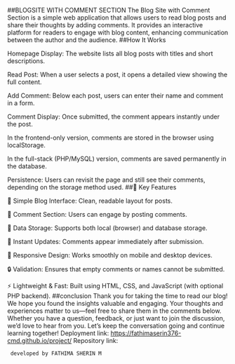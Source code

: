 ##BLOGSITE WITH COMMENT SECTION
The Blog Site with Comment Section is a simple web application that allows users to read blog posts and share their thoughts by adding comments. It provides an interactive platform for readers to engage with blog content, enhancing communication between the author and the audience.
##How It Works

Homepage Display:
The website lists all blog posts with titles and short descriptions.

Read Post:
When a user selects a post, it opens a detailed view showing the full content.

Add Comment:
Below each post, users can enter their name and comment in a form.

Comment Display:
Once submitted, the comment appears instantly under the post.

In the frontend-only version, comments are stored in the browser using localStorage.

In the full-stack (PHP/MySQL) version, comments are saved permanently in the database.

Persistence:
Users can revisit the page and still see their comments, depending on the storage method used.
##🌟 Key Features

📰 Simple Blog Interface: Clean, readable layout for posts.

💬 Comment Section: Users can engage by posting comments.

🧠 Data Storage: Supports both local (browser) and database storage.

🔄 Instant Updates: Comments appear immediately after submission.

📱 Responsive Design: Works smoothly on mobile and desktop devices.

🔒 Validation: Ensures that empty comments or names cannot be submitted.

⚡ Lightweight & Fast: Built using HTML, CSS, and JavaScript (with optional PHP backend).
##conclusion
Thank you for taking the time to read our blog! We hope you found the insights valuable and engaging. Your thoughts and experiences matter to us—feel free to share them in the comments below. Whether you have a question, feedback, or just want to join the discussion, we’d love to hear from you. Let’s keep the conversation going and continue learning together!
Deployment link: https://fathimaserin376-cmd.github.io/project/
Repository link: 

     developed by FATHIMA SHERIN M

